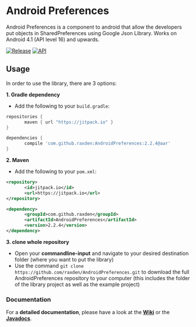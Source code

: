 Android Preferences
==========

Android Preferences is a component to android that allow the developers put objects in SharedPreferences using Google Json Library. Works on Android 4.1 (API level 16) and upwards.

[![Release](https://img.shields.io/github/tag/raxden/AndroidPreferences.svg?label=Download)](https://jitpack.io/#raxden/AndroidPreferences/)
[![API](https://img.shields.io/badge/API-16%2B-green.svg?style=flat)](https://android-arsenal.com/api?level=16)

## Usage

In order to use the library, there are 3 options:

**1. Gradle dependency**

 - 	Add the following to your `build.gradle`:
 ```gradle
repositories {
	    maven { url "https://jitpack.io" }
}

dependencies {
	    compile 'com.github.raxden:AndroidPreferences:2.2.4@aar'
}
```

**2. Maven**
- Add the following to your `pom.xml`:
 ```xml
<repository>
       	<id>jitpack.io</id>
	    <url>https://jitpack.io</url>
</repository>

<dependency>
	    <groupId>com.github.raxden</groupId>
	    <artifactId>AndroidPreferences</artifactId>
	    <version>2.2.4</version>
</dependency>
```

**3. clone whole repository**
 - Open your **commandline-input** and navigate to your desired destination folder (where you want to put the library)
 - Use the command `git clone https://github.com/raxden/AndroidPreferences.git` to download the full AndroidPreferences repository to your computer (this includes the folder of the library project as well as the example project)

### Documentation 

For a **detailed documentation**, please have a look at the [**Wiki**](https://github.com/raxden/AndroidPreferences/wiki) or the [**Javadocs**](https://jitpack.io/com/github/raxden/AndroidPreferences/2.2.4/javadoc/).
